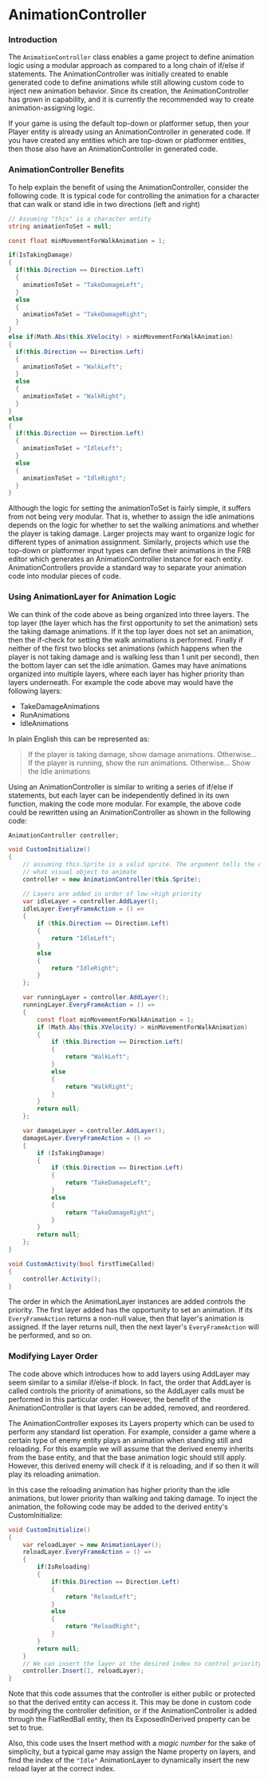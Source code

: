 # AnimationController

### Introduction

The `AnimationController` class enables a game project to define animation logic using a modular approach as compared to a long chain of if/else if statements. The AnimationController was initially created to enable generated code to define animations while still allowing custom code to inject new animation behavior. Since its creation, the AnimationController has grown in capability, and it is currently the recommended way to create animation-assigning logic.

If your game is using the default top-down or platformer setup, then your Player entity is already using an AnimationController in generated code. If you have created any entities which are top-down or platformer entities, then those also have an AnimationController in generated code.

### AnimationController Benefits

To help explain the benefit of using the AnimationController, consider the following code. It is typical code for controlling the animation for a character that can walk or stand idle in two directions (left and right)

```csharp
// Assuming "this" is a character entity
string animationToSet = null;

const float minMovementForWalkAnimation = 1;

if(IsTakingDamage)
{
  if(this.Direction == Direction.Left)
  {
    animationToSet = "TakeDamageLeft";
  }
  else
  {
    animationToSet = "TakeDamageRight";
  }
}
else if(Math.Abs(this.XVelocity) > minMovementForWalkAnimation)
{
  if(this.Direction == Direction.Left)
  {
    animationToSet = "WalkLeft";
  }
  else
  {
    animationToSet = "WalkRight";
  }
}
else
{
  if(this.Direction == Direction.Left)
  {
    animationToSet = "IdleLeft";
  }
  else
  {
    animationToSet = "IdleRight";
  }
}
```

Although the logic for setting the animationToSet is fairly simple, it suffers from not being very modular. That is, whether to assign the idle animations depends on the logic for whether to set the walking animations and whether the player is taking damage. Larger projects may want to organize logic for different types of animation assignment. Similarly, projects which use the top-down or platformer input types can define their animations in the FRB editor which generates an AnimationController instance for each entity. AnimationControllers provide a standard way to separate your animation code into modular pieces of code.

### Using AnimationLayer for Animation Logic

We can think of the code above as being organized into three layers. The top layer (the layer which has the first opportunity to set the animation) sets the taking damage animations. If it the top layer does not set an animation, then the if-check for setting the walk animations is performed. Finally if neither of the first two blocks set animations (which happens when the player is not taking damage and is walking less than 1 unit per second), then the bottom layer can set the idle animation. Games may have animations organized into multiple layers, where each layer has higher priority than layers underneath. For example the code above may would have the following layers:

* TakeDamageAnimations
* RunAnimations
* IdleAnimations

In plain English this can be represented as:

> If the player is taking damage, show damage animations. Otherwise... If the player is running, show the run animations. Otherwise... Show the Idle animations

Using an AnimationController is similar to writing a series of if/else if statements, but each layer can be independently defined in its own function, making the code more modular. For example, the above code could be rewritten using an AnimationController as shown in the following code:

```csharp
AnimationController controller;

void CustomInitialize()
{
    // assuming this.Sprite is a valid sprite. The argument tells the controller
    // what visual object to animate
    controller = new AnimationController(this.Sprite);

    // Layers are added in order of low->high priority
    var idleLayer = controller.AddLayer();
    idleLayer.EveryFrameAction = () =>
    {
        if (this.Direction == Direction.Left)
        {
            return "IdleLeft";
        }
        else
        {
            return "IdleRight";
        }
    };

    var runningLayer = controller.AddLayer();
    runningLayer.EveryFrameAction = () =>
    {
        const float minMovementForWalkAnimation = 1;
        if (Math.Abs(this.XVelocity) > minMovementForWalkAnimation)
        {
            if (this.Direction == Direction.Left)
            {
                return "WalkLeft";
            }
            else
            {
                return "WalkRight";
            }
        }
        return null;
    };

    var damageLayer = controller.AddLayer();
    damageLayer.EveryFrameAction = () =>
    {
        if (IsTakingDamage)
        {
            if (this.Direction == Direction.Left)
            {
                return "TakeDamageLeft";
            }
            else
            {
                return "TakeDamageRight";
            }
        }
        return null;
    };
}

void CustomActivity(bool firstTimeCalled)
{
    controller.Activity();
}
```

The order in which the AnimationLayer instances are added controls the priority. The first layer added has the opportunity to set an animation. If its `EveryFrameAction` returns a non-null value, then that layer's animation is assigned. If the layer returns null, then the next layer's `EveryFrameAction` will be performed, and so on.

### Modifying Layer Order

The code above which introduces how to add layers using AddLayer may seem similar to a similar if/else-if block. In fact, the order that AddLayer is called controls the priority of animations, so the AddLayer calls must be performed in this particular order. However, the benefit of the AnimationController is that layers can be added, removed, and reordered.

The AnimationController exposes its Layers property which can be used to perform any standard list operation. For example, consider a game where a certain type of enemy entity plays an animation when standing still and reloading. For this example we will assume that the derived enemy inherits from the base entity, and that the base animation logic should still apply. However, this derived enemy will check if it is reloading, and if so then it will play its reloading animation.

In this case the reloading animation has higher priority than the idle animations, but lower priority than walking and taking damage. To inject the animation, the following code may be added to the derived entity's CustomInitialize:

```csharp
void CustomInitialize()
{
    var reloadLayer = new AnimationLayer();
    reloadLayer.EveryFrameAction = () =>
    {
        if(IsReloading)
        {
            if(this.Direction == Direction.Left)
            {
                return "ReloadLeft";
            }
            else
            {
                return "ReloadRight";
            }
        }
        return null; 
    }
    // We can insert the layer at the desired index to control priority:
    controller.Insert(1, reloadLayer);
}
```

Note that this code assumes that the controller is either public or protected so that the derived entity can access it. This may be done in custom code by modifying the controller definition, or if the AnimationController is added through the FlatRedBall entity, then its ExposedInDerived property can be set to true.

Also, this code uses the Insert method with a _magic number_ for the sake of simplicity, but a typical game may assign the Name property on layers, and find the index of the `"Idle"` AnimationLayer to dynamically insert the new reload layer at the correct index.
